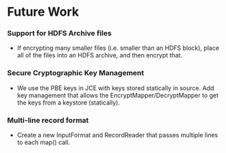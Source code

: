 Future Work
===========

### Support for HDFS Archive files
- If encrypting many smaller files (i.e. smaller than an HDFS block), place
  all of the files into an HDFS archive, and then encrypt that.

### Secure Cryptographic Key Management
- We use the PBE keys in JCE with keys stored statically in source. Add key
  management that allows the EncryptMapper/DecryptMapper to get the keys from a
  keystore (statically).

### Multi-line record format
- Create a new InputFormat and RecordReader that passes multiple lines to each
  map() call.
